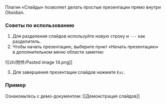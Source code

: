 Плагин «Слайды» позволяет делать простые презентации прямо внутри Obsidian.

### Советы по использованию

1. Для разделения слайдов используйте новую строку и `---` как разделитель.
2. Чтобы начать презентацию, выберите пункт «Начать презентацию» в дополнительном меню области заметки:

![[zh/附件/Pasted image 14.png]]

3. Для завершения презентации слайдов нажмите `Esc`.

### Пример

Ознакомьтесь с демо-документом: [[Демонстрация слайдов]]